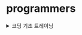 # programmers
<details>
  <summary>코딩 기초 트레이닝</summary>

***
[📁 문자열_출력하기](basic/문자열_출력하기)
- Scanner.next()
- Scanner.nextLine()  
***
[📁 a_와_b_출력하기](basic/a_와_b_출력하기)  
- Scanner.nextInt()
- Formatter
- Escape Sequence
- print formatted (printf())
***
[📁 문자열_반복해서_출력하기](basic/문자열_반복해서_출력하기)
- Scanner.next()
- Scanner.nextInt()
- IntStream.range(int,int)
- IntStream.forEach(java.util.function.IntConsumer)
- String.repeat(int)
***
[📁 대소문자_바꿔서_출력하기](basic/대소문자_바꿔서_출력하기)
- StringBuilder
- String.charAt(int)
- String.chars()
- Character
- IntStream.forEach(java.util.function.IntConsumer)
***
[📁 특수문자_출력하기](basic/특수문자_출력하기)
- StringBuilder
- Escape Sequence(백슬래시, 작은 따옴표, 큰 따옴표)
***
[📁 덧셈식_출력하기](basic/덧셈식_출력하기)
- Scanner.nextInt() 
***
[📁 문자열_붙여서_출력하기](basic/문자열_붙여서_출력하기)
- Scanner.next()
***
[📁 문자열_돌리기](basic/문자열_돌리기)
- Scanner.next()
- String.charAt(int)
- IntStream.mapToObj(java.util.function.IntFunction)
***
[📁 홀짝_구분하기](basic/홀짝_구분하기)
- Scanner.nextInt()
***
[📁 문자열_겹쳐쓰기](basic/문자열_겹쳐쓰기)
- String.substring(int,int)
- String.substring(int)
***
[📁 문자열_섞기](basic/문자열_섞기)
- StringBuilder
- String.charAt(String)
***
[📁 문자_리스트를_문자열로_변환하기](basic/문자_리스트를_문자열로_변환하기)
- String.join(java.lang.CharSequence,java.lang.Iterable)
***
[📁 문자열_곱하기](basic/문자열_곱하기)
- String.repeat(int)
***
[📁 문자열_곱하기](basic/문자열_곱하기)
- Integer.parseInt(java.lang.String)
- Math.max(int,int)
- String.valueOf()(int + "")
***
[📁 두_수의_연산값_비교하기](basic/두_수의_연산값_비교하기)
- Integer.parseInt(java.lang.String)
- Math.max(int,int)
***
[📁 n의_배수](basic/n의_배수)
***
[📁 공배수](basic/공배수)
***
[📁 홀짝에_따라_다른_값_변환하기](basic/홀짝에_따라_다른_값_변환하기)
***
[📁 조건_문자열](basic/조건_문자열)
- String.equals(java.lang.Object)
***
[📁 flog 에_따라_다른_값_반환하기](basic/flog에_따라_다른_값_반환하기)
***
[📁 코드_처리하기](basic/코드_처리하기)
- StringBuilder
- String.charAt(int)
***
[📁 등차수열의_특정한_항만_더하기](basic/등차수열의_특정한_항만_더하기) ❗️
***
[📁 주사위_게임_2](basic/주사위_게임_2)
- Math.pow(double,double)
***
[📁 이어_붙인_수](basic/이어_붙인_수)
- StringBuilder
***
[📁 마지막_두_원소](basic/마지막_두_원소)
- System.arraycopy(java.lang.Object,int,java.lang.Object,int,int)
***
[📁 수_조작하기_1](basic/수_조작하기_1)
- String.toCharArray()
- switch(JDK 14 ~)
***
[📁 수_조작하기_2](basic/수_조작하기_2)
- StringBuilder
- switch(JDK 14 ~)
***
[📁 수열과_구간_쿼리_3](basic/수열과_구간_쿼리_3) ❗️
***
[📁 수열과_구간_쿼리2](basic/수열과_구간_쿼리2)
***
[📁 수열과_구간_쿼리_4](basic/수열과_구간_쿼리_4)
***
[📁 배열_만들기_2](basic/배열_만들기_2) ❗️
- ArrayList
- List.isEmpty()
- Integer.parseInt(java.lang.CharSequence,int,int,int)
- Integer.toBinaryString(int)
- Stream.mapToInt(java.util.function.ToIntFunction)
- Bitmask
***
[📁 콜라츠_수열_만들기](basic/콜라츠_수열_만들기)
- ArrayList
- Stream.mapToInt(java.util.function.ToIntFunction)
***
[📁 배열_만들기_4](basic/배열_만들기_4)
- Stack
***
[📁 간단한_논리_연산](basic/간단한_논리_연산)
***
[📁 주사위_게임_3](basic/주사위_게임_3) ❗️
- HashMap
- Map.getOrDefault(java.lang.Object,V)
- Map.keySet()
- Map.containsValue(java.lang.Object)
- Math.pow(double,double)
- Math.abs(int)
***
[📁 글자_이어_붙여_문자열_만들기](basic/글자_이어_붙여_문자열_만들기)
- StringBuilder
- String.charAt(int)
***
[📁 _9로_나눈_나머지](basic/_9로_나눈_나머지) ❗️
- String.toCharArray()
- ASCII
***
[📁 문자열_여러_번_뒤집기](basic/문자열_여러_번_뒤집기) ❗️
- Temporary Variable Swap
- String.toCharArray()
- StringBuilder.substring(int,int)
- StringBuilder.reverse() 
- StringBuilder.replace(int,int,java.lang.String)
***
[📁 배열_만들기_5](basic/배열_만들기_5)
- ArrayList
- String.substring(int,int)
- Integer.parseInt(java.lang.String)
- Stream.mapToInt(java.util.function.ToIntFunction)
***
[📁 부분_문자열_이어_붙여_문자열_만들기](basic/부분_문자열_이어_붙여_문자열_만들기)
- StringBuilder
- String.substring(int,int) 
***
[📁 문자열_뒤의_n글자](basic/문자열_뒤의_n글자)
- String.substring(int)
***
[📁 접미사_배열](basic/접미사_배열)
- String.substring(int)
- Arrays.html#sort(java.lang.Object[] a)
***
[📁 접미사_인지_확인하기](basic/접미사_인지_확인하기)
- String.endsWith(java.lang.String)
***
[📁 문자열의_앞의_n글자](basic/문자열의_앞의_n글자)
- String.substring(int,int) 
***
[📁 접두사인지_확인하기](basic/접두사인지_확인하기)
- String.startsWith(java.lang.String)
***
[📁 접두사인지_확인하기](basic/접두사인지_확인하기)
- String.substring(int,int)
***
[📁 문자열_뒤집기](basic/문자열_뒤집기)
- String.substring(int,int)
- StringBuilder.reverse()
***
[📁 세로_읽기](basic/세로_읽기) ❗️
- StringBuilder
- String.charAt(int)
***
[📁 qr_code](basic/qr_code) ❗️
- StringBuilder
- String.charAt(int)
***
[📁 문자_개수_세기](basic/문자_개수_세기) ❗️
- ASCII
- Character.isUpperCase(char)
- Character.isLowerCase(char)
***
[📁 문자_개수_세기](basic/배열_만들기_1)
- Multiple
***
[📁 글자_지우기](basic/글자_지우기)
- Set
- HashSet
- LinkedHashSet
- HashSet.contains(java.lang.Object)
- String.charAt(int)
***
[📁 카운트_다운](basic/카운트_다운)
- IntStream.rangeClosed(int,int)
***
[📁 가까운_1_찾기](basic/가까운_1_찾기)
***
[📁 리스트_자르기](basic/리스트_자르기) ❗️
- IntStream.rangeClosed(int,int)
***
[📁 첫_번쨰로_나오는_음수](basic/첫_번쨰로_나오는_음수)️
***
[📁 배열_만들기_3](basic/배열_만들기_3)️
- System.arraycopy(java.lang.Object,int,java.lang.Object,int,int)
***
[📁 _2의_영역](basic/_2의_영역)️
- System.arraycopy(java.lang.Object,int,java.lang.Object,int,int)
***
[📁 배열_조각하기](basic/배열_조각하기)️
- Arrays.copyOfRange(int[],int,int)
***
[📁 n_번쨰_요소_부터](basic/n_번쨰_요소_부터)️
- Arrays.copyOfRange(int[],int,int)
***
[📁 순서_바꾸기](basic/순서_바꾸기)️
- System.arraycopy(java.lang.Object,int,java.lang.Object,int,int)
***
[📁 왼쪽_오른쪽](basic/왼쪽_오른쪽)️
- Arrays.copyOfRange(T[],int,int)
***
[📁 n_번째_원소까지](basic/n_번째_원소까지)️
- Arrays.copyOfRange(int[],int,int)
***
[📁 n개_간격의_원소들](basic/n개_간격의_원소들)️ ❗️
- Integer Division with Ceiling
***
[📁 홀수_vs_짝수](basic/홀수_vs_짝수)️
- Math.max(int,int)
***
[📁 _5명씩](basic/_5명씩)️
- Integer Division with Ceiling
- Block Indexing ,Integer Division Grouping
***
[📁 할_일_목록](basic/할_일_목록)️
- IntStream.range(int,int)
- IntStream.filter(java.util.function.IntPredicate)
- IntStream.mapToObj(java.util.function.IntFunction) 
***
[📁 n_보다_커질_때까지_더하기](basic/n_보다_커질_때까지_더하기)
***
[📁 수열과_구간_쿼리_1](basic/수열과_구간_쿼리_1) ❗️
- Difference Array
***
[📁 조건에_맞게_수열_변환하기_1](basic/조건에_맞게_수열_변환하기_1)
- IntStream.map(java.util.function.IntUnaryOperator)
***
[📁 조건에_맞게_수열_변환하기_2](basic/조건에_맞게_수열_변환하기_2)
- IntStream.map(java.util.function.IntUnaryOperator)
***
[📁 _1로_만들기](basic/_1로_만들기) ❗️
- Recursive Function
- Factorial
- Fibonacci
- BinarySearch
***
[📁 길이에_따른_연산](basic/길이에_따른_연산)
***
[📁 원하는_문자열_찾기](basic/원하는_문자열_찾기)
- String.toLowerCase()
- String.contains(java.lang.CharSequence)
***
[📁 대문자로_바꾸기](basic/대문자로_바꾸기)
- String.toUpperCase()
***
[📁 소문자로_바꾸기](basic/소문자로_바꾸기)
- String.toLowerCase()
***
[📁 배열에서_문자열_대소문자_변환하기](basic/배열에서_문자열_대소문자_변환하기)
- String.toUpperCase()
***
[📁 A_강조하기](basic/A_강조하기)
- String.toLowerCase()
- String.replace(char,char)
***
[📁 특정한_문자를_대문자로_바꾸기](basic/특정한_문자를_대문자로_바꾸기)
- String.charAt(int)
- String.replace(char,char)
- String.toUpperCase()
***
[📁 특정_문자열로_끝나는_가장_긴_부분_문자열_찾기](basic/특정_문자열로_끝나는_가장_긴_부분_문자열_찾기)
- String.lastIndexOf(java.lang.String)
- String.substring(int,int)
- String.endsWith(java.lang.String)
- Regular expression(Regex)
- String.replaceAll(java.lang.String,java.lang.String)
***
[📁 문자열이_몇_번_등장하는지_세기](basic/문자열이_몇_번_등장하는지_세기)
- String.indexOf(java.lang.String,int)
- String.startsWith(java.lang.String)
***
[📁 ad_제거하기](basic/ad_제거하기) ❗️
- ArrayList
- String.contains(java.lang.CharSequence)
- Arrays.stream(T[])
- Stream.filter(java.util.function.Predicate)
- Arrays.copyOf(char[],int)
***
[📁 공백으로_구분하기_1](basic/공백으로_구분하기_1)
- String.split(java.lang.String)
***
[📁 공백으로_구분하기_2](basic/공백으로_구분하기_2)
- String.split(java.lang.String)
- String.isBlank()
- Arrays.copyOf(T[],int)
***
[📁 x_사이의_개수](basic/x_사이의_개수)  
- String.split(java.lang.String,int)
***
[📁 문자열_잘라서_정렬하기](basic/문자열_잘라서_정렬하기)
- ArrayList
- String.isEmpty()
- String.split(java.lang.String)
- Arrays.sort(java.lang.Object[])
- Arrays.stream(T[])
- Stream.filter(java.util.function.Predicate)
- Stream.sorted()
***
[📁 간단한_식_계산하기](basic/간단한_식_계산하기)
- String.split(java.lang.String)
- Integer.parseInt(java.lang.String)
- Map.of()
- Enum
***
[📁 문자열_바꿔서_찾기](basic/문자열_바꿔서_찾기)
- StringBuilder 
- String.toCharArray()
- String.contains(java.lang.CharSequence)
- String.replace(char,char)
***
[📁 rny_string](basic/rny_string)
- String.replace(char,char)
***
[📁 세_개의_구분자](basic/세_개의_구분자)
- String.split(java.lang.String)
- ArrayList
- String.isEmpty()
- List.isEmpty()
***
[📁 배열의_원소만큼_추가하기](basic/배열의_원소만큼_추가하기)
- Arrays.fill(int[],int,int,int)
- IntStream.flatMap(java.util.function.IntFunction)
- IntStream.generate(java.util.function.IntSupplier)
- IntStream.limit(long)
***
[📁 빈_배열_추가_삭제하기](basic/빈_배열_추가_삭제하기)
- ArrayList
***
[📁 배열_만들기_6](basic/배열_만들기_6)
- Stack and Deque
- ArrayDeque
- Collection.isEmpty()
- java/util/Collection.stream()
- Stream.mapToInt(java.util.function.ToIntFunction)
***
[📁 무작위로_K개의_수_뽑기](basic/배열의_길이를_2의_거듭제곱으로_만들기)
- LinkedHashSet
***
[📁 배열의_길이를_2의_거듭제곱으로_만들기](basic/배열의_길이를_2의_거듭제곱으로_만들기) ❗️
- System.arraycopy(java.lang.Object,int,java.lang.Object,int,int)
***
[📁 배열_비교하기](basic/배열_비교하기)
- Arrays.stream(T[])
- IntStream.sum()
- Integer.compare(int,int)
***
[📁 문자열_묶기](basic/문자열_묶기) ❗️
- HashMap
- Map.getOrDefault(java.lang.Object,V)
- Math.max(int,int)
- Collectors.groupingBy(java.util.function.Function,java.util.stream.Collector)
- Stream.collect(java.util.stream.Collector)
- Collection.stream()
- Stream.max(java.util.Comparator)
- Optional.orElse(T)
- Long.intValue()
***
[📁 배열의_길이에_따라_다른_연산하기](basic/배열의_길이에_따라_다른_연산하기)
***
[📁 뒤에서_5등까지](basic/뒤에서_5등까지)
- Arrays.sort(int[])
- Arrays.copyOfRange(int[],int,int)
***
[📁 뒤에서_5등_위로](basic/뒤에서_5등_위로)
- Arrays.copyOfRange(int[],int,int)
- PriorityQueue
- AbstractCollection.isEmpty()
- Selection Sort
- Stream.sorted()
- IntStream.skip(long)
***
[📁 전국_대회_선발_고사](basic/전국_대회_선발_고사)
- ArrayList
- List.sort(java.util.Comparator)
- Comparator.comparingInt(java.util.function.ToIntFunction) 
- PriorityQueue
- Objects.requireNonNull(T)
- TreeSet
- Stream.sorted()
- Collection.stream()
***

</details>